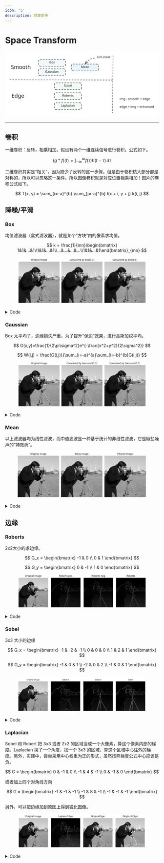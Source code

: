 ```yaml
---
icon: '5'
description: 时域变换
---
```


# Space Transform

<img src="../.gitbook/assets/file.excalidraw (2).svg" alt="" class="gitbook-drawing">

***

## 卷积

一维卷积：反转，相乘相加。假设有两个一维连续信号进行卷积，公式如下。

$$
(g * f)(t) = \int_{-\infty}^{\infty} f(\tau) h(t - \tau) \, d\tau
$$

二维卷积其实是“相关”，因为缺少了反转的这一步骤，但是由于卷积核大部分都是对称的，所以可以忽略这一条件。所以图像卷积就是对应位置相乘相加！图片的卷积公式如下。

$$
T(x, y) = \sum_{i=-a}^{b} \sum_{j=-a}^{b} I(x + i, y + j) k(i, j)
$$

## 降噪/平滑

### Box

均值滤波器（盒式滤波器），就是某个“方块”内的像素求均值。

$$
k  = \frac{1}{mn}\begin{bmatrix} 1&1&...&1\\1&1&...&1\\...&...&...&...\\1&1&...&1\end{bmatrix}_{mn}
$$

<figure><img src="../.gitbook/assets/image (5) (1).png" alt=""><figcaption></figcaption></figure>

<details>

<summary>Code</summary>

```python
from matplotlib import pyplot as plt
from scipy.ndimage import convolve
import skimage.data as data
import numpy as np

image = data.camera().astype(np.float32)

convolved_image1 = convolve(image, np.ones((3,3))/9.0, mode='reflect')
convolved_image2 = convolve(image, np.ones((5,5))/25.0, mode='reflect')

plt.figure(figsize=(10, 5))
plt.subplot(1, 3, 1)
plt.imshow(image, cmap='gray')
plt.title('Original Image')
plt.axis('off')

plt.subplot(1, 3, 2)
plt.imshow(np.abs(convolved_image1), cmap='gray')
plt.title('Convolved by Box(3,3)')
plt.axis('off')

plt.subplot(1, 3, 3)
plt.imshow(np.abs(convolved_image2), cmap='gray')
plt.title('Convolved by Box(5,5)')
plt.axis('off')

plt.tight_layout()
plt.show()
```

</details>

### Gaussian

Box 太平均了，边缘损失严重，为了提升“保边”效果，进行高斯加权平均。

$$
G(x,y)=\frac{1}{2\pi\sigma^2}e^{-\frac{x^2+y^2}{2\sigma^2}}
$$

$$
W(i,j) = \frac{G(i,j)}{\sum_{i=-a}^{a}\sum_{i=-b}^{b}G(i,j)}
$$

<figure><img src="../.gitbook/assets/image (6) (1).png" alt=""><figcaption></figcaption></figure>

<details>

<summary>Code</summary>

```python
from matplotlib import pyplot as plt
from scipy.ndimage import convolve
import skimage.data as data
import numpy as np

image = data.camera().astype(np.float32)

k1 = np.array([[1,2,1],[2,4,2],[1,2,1]])
k2 = np.array([[1, 4, 7, 4,1],
               [4,16,26,16,4],
               [7,26,41,26,7],
               [4,16,26,16,4],
               [1, 4, 7, 4,1]])

convolved_image1 = convolve(image, k1, mode='reflect')
convolved_image2 = convolve(image, k2, mode='reflect')

plt.figure(figsize=(10, 5))
plt.subplot(1, 3, 1)
plt.imshow(image, cmap='gray')
plt.title('Original Image')
plt.axis('off')

plt.subplot(1, 3, 2)
plt.imshow(np.abs(convolved_image1), cmap='gray')
plt.title('Convolved by Gaussian(3,3)')
plt.axis('off')

plt.subplot(1, 3, 3)
plt.imshow(np.abs(convolved_image2), cmap='gray')
plt.title('Convolved by Gaussian(5,5)')
plt.axis('off')

plt.tight_layout()
plt.show()
```

</details>

### Mean

以上滤波器均为线性滤波，而中值滤波是一种基于统计的非线性滤波，它是椒盐噪声的“特效药”。

<figure><img src="../.gitbook/assets/image (7) (1).png" alt=""><figcaption></figcaption></figure>

<details>

<summary>Code</summary>

```python
from matplotlib import pyplot as plt
from skimage import data, util, filters
import numpy as np

image = data.camera()

noisy_image = util.random_noise(image, mode='s&p',rng=None,clip= True)

filtered_image = filters.median(noisy_image)

plt.figure(figsize=(10, 5))
plt.subplot(1, 3, 1)
plt.imshow(image, cmap='gray')
plt.title('Original Image')
plt.axis('off')

plt.subplot(1, 3, 2)
plt.imshow(np.abs(noisy_image), cmap='gray')
plt.title('Noisy Image')
plt.axis('off')

plt.subplot(1, 3, 3)
plt.imshow(filtered_image, cmap='gray')
plt.title('Filtered Image')
plt.axis('off')

plt.tight_layout()
plt.show()
```

</details>

## 边缘

### Roberts

2x2大小的求边缘。

$$
G_x = 
\begin{bmatrix}
-1 & 0 \\
0 & 1
\end{bmatrix}
$$

$$
G_y = 
\begin{bmatrix}
0 & -1 \\
1 & 0
\end{bmatrix}
$$

<figure><img src="../.gitbook/assets/image (8) (1).png" alt=""><figcaption></figcaption></figure>

<details>

<summary>Code</summary>

```python
from skimage import data, filters
from matplotlib import pyplot as plt
import numpy as np

img = data.camera()

img_robert_pos = filters.roberts_pos_diag(img)
img_robert_neg = filters.roberts_neg_diag(img)
# ROBERTS_PD_WEIGHTS = np.array([[1, 0],
#                                [0, -1]], dtype=np.float64)
# ROBERTS_ND_WEIGHTS = np.array([[0, 1],
#                                [-1, 0]], dtype=np.float64)
img_robert = filters.roberts(img)
# out = np.sqrt(roberts_pos_diag(image, mask) ** 2 +
#                 roberts_neg_diag(image, mask) ** 2)
# out /= np.sqrt(2)

def plot(n,i,title,img):
    plt.subplot(1, n, i+1)
    plt.imshow(np.abs(img), cmap='gray')
    plt.title(title)
    plt.axis('off')

for i,(title,im) in enumerate(zip(
    ['Original Image','Roberts pos','Roberts neg','Roberts'],
    [img,img_robert_pos,img_robert_neg,img_robert])):
    plot(4,i,title,im)

plt.tight_layout()
plt.show()
```

</details>

### Sobel

3x3 大小的边缘

$$
G_x = 
\begin{bmatrix}
-1 & -2 & -1 \\
0 & 0 & 0 \\
1 & 2 & 1
\end{bmatrix}
$$

$$
G_y = 
\begin{bmatrix}
-1 & 0 & 1 \\
-2 & 0 & 2 \\
-1 & 0 & 1
\end{bmatrix}
$$

<figure><img src="../.gitbook/assets/image (9) (1).png" alt=""><figcaption></figcaption></figure>

<details>

<summary>Code</summary>

```python
from skimage import data, filters
from matplotlib import pyplot as plt
import numpy as np

img = data.camera()

img_sobel_h = filters.sobel_h(img)
img_sobel_v = filters.sobel_v(img)
# SOBEL_EDGE = np.array([1, 0, -1])
# SOBEL_SMOOTH = np.array([1, 2, 1]) / 4
# HSOBEL_WEIGHTS = SOBEL_EDGE.reshape((3, 1)) * SOBEL_SMOOTH.reshape((1, 3))
# VSOBEL_WEIGHTS = HSOBEL_WEIGHTS.T
img_sobel = filters.sobel(img)

def plot(n,i,title,img):
    plt.subplot(1, n, i+1)
    plt.imshow(np.abs(img), cmap='gray')
    plt.title(title)
    plt.axis('off')

for i,(title,im) in enumerate(zip(
    ['Original Image','Sobel H','Sobel V','Sobel'],
    [img,img_sobel_h,img_sobel_v,img_sobel])):
    plot(4,i,title,im)

plt.tight_layout()
plt.show()
```

</details>

### Laplacian

Sobel 和 Robert 把 3x3 或者 2x2 的区域当成一个大像素，算这个像素内部的梯度。Laplacian 换了一个角度，找一个 3x3 的区域，算这个区域中心往外的梯度。另外，实践中，尝尝采用中心权重为正的形式，虽然按照梯度公式中心应该是负。

$$
G = \begin{bmatrix}
0 & -1 & 0 \\
-1 & 4 & -1 \\
0 & -1 & 0
\end{bmatrix}
$$

或者加上四个对角线方向

$$
G = \begin{bmatrix}
-1 & -1 & -1 \\
-1 & 8 & -1 \\
-1 & -1 & -1
\end{bmatrix}
$$

另外，可以把边缘加到原图上得到锐化图像。

<figure><img src="../.gitbook/assets/image (12).png" alt=""><figcaption></figcaption></figure>

<details>

<summary>Code</summary>

{% code fullWidth="false" %}
```python
from skimage import data, filters
from matplotlib import pyplot as plt
import numpy as np

img = data.camera()
lap_img = filters.laplace(img)*255

def plot(n,i,title,img):
    plt.subplot(1, n, i+1)
    plt.imshow(np.abs(img), cmap='gray',vmin=0,vmax=255)
    plt.title(title)
    plt.axis('off')

for i,(title,im) in enumerate(zip(
    ['Original Image','Laplace Edge','Origin+Edge','Origin+2Edge'],
    [img,lap_img,lap_img+img,2*lap_img+img])):
    plot(4,i,title,im)

plt.tight_layout()
plt.show()
```
{% endcode %}

</details>







